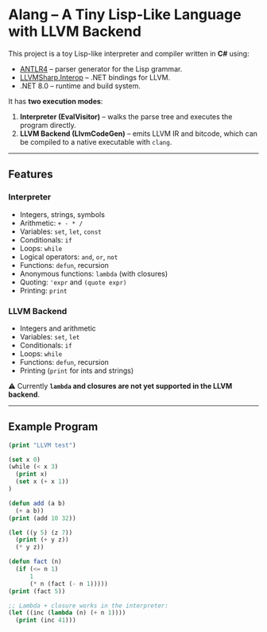 # Alang – A Tiny Lisp-Like Language with LLVM Backend

This project is a toy Lisp-like interpreter and compiler written in **C#** using:

- [ANTLR4](https://www.antlr.org/) – parser generator for the Lisp grammar.
- [LLVMSharp.Interop](https://github.com/dotnet/LLVMSharp) – .NET bindings for LLVM.
- .NET 8.0 – runtime and build system.

It has **two execution modes**:

1. **Interpreter (EvalVisitor)** – walks the parse tree and executes the program directly.
2. **LLVM Backend (LlvmCodeGen)** – emits LLVM IR and bitcode, which can be compiled to a native executable with `clang`.

---

## Features

### Interpreter
- Integers, strings, symbols
- Arithmetic: `+ - * /`
- Variables: `set`, `let`, `const`
- Conditionals: `if`
- Loops: `while`
- Logical operators: `and`, `or`, `not`
- Functions: `defun`, recursion
- Anonymous functions: `lambda` (with closures)
- Quoting: `'expr` and `(quote expr)`
- Printing: `print`

### LLVM Backend
- Integers and arithmetic
- Variables: `set`, `let`
- Conditionals: `if`
- Loops: `while`
- Functions: `defun`, recursion
- Printing (`print` for ints and strings)

⚠️ Currently **`lambda` and closures are not yet supported in the LLVM backend**.

---

## Example Program

```lisp
(print "LLVM test")

(set x 0)
(while (< x 3)
  (print x)
  (set x (+ x 1))
)

(defun add (a b)
  (+ a b))
(print (add 10 32))

(let ((y 5) (z 7))
  (print (+ y z))
  (* y z))

(defun fact (n)
  (if (<= n 1)
      1
      (* n (fact (- n 1)))))
(print (fact 5))

;; Lambda + closure works in the interpreter:
(let ((inc (lambda (n) (+ n 1))))
  (print (inc 41)))
